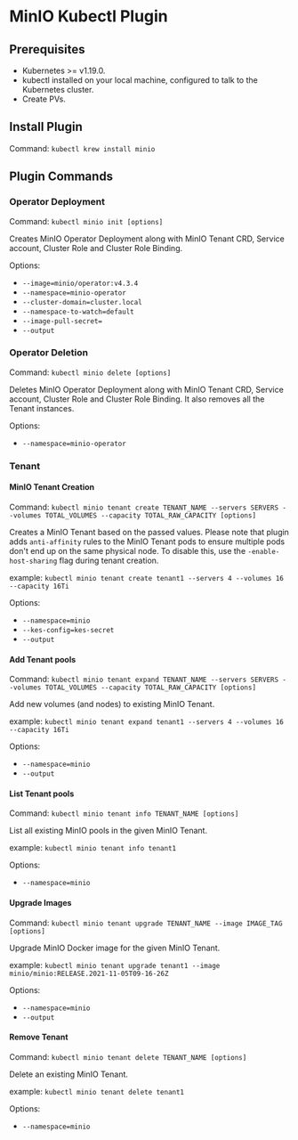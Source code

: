# MinIO Kubectl Plugin

## Prerequisites

- Kubernetes >= v1.19.0.
- kubectl installed on your local machine, configured to talk to the Kubernetes cluster.
- Create PVs.

## Install Plugin

Command: `kubectl krew install minio`

## Plugin Commands

### Operator Deployment

Command: `kubectl minio init [options]`

Creates MinIO Operator Deployment along with MinIO Tenant CRD, Service account, Cluster Role and Cluster Role Binding.

Options:

- `--image=minio/operator:v4.3.4`
- `--namespace=minio-operator`
- `--cluster-domain=cluster.local`
- `--namespace-to-watch=default`
- `--image-pull-secret=`
- `--output`

### Operator Deletion

Command: `kubectl minio delete [options]`

Deletes MinIO Operator Deployment along with MinIO Tenant CRD, Service account, Cluster Role and Cluster Role Binding.
It also removes all the Tenant instances.

Options:

- `--namespace=minio-operator`

### Tenant

#### MinIO Tenant Creation

Command: `kubectl minio tenant create TENANT_NAME --servers SERVERS --volumes TOTAL_VOLUMES --capacity TOTAL_RAW_CAPACITY [options]`

Creates a MinIO Tenant based on the passed values. Please note that plugin adds `anti-affinity` rules to the MinIO
Tenant pods to ensure multiple pods don't end up on the same physical node. To disable this, use
the `-enable-host-sharing` flag during tenant creation.

example: `kubectl minio tenant create tenant1 --servers 4 --volumes 16 --capacity 16Ti`

Options:

- `--namespace=minio`
- `--kes-config=kes-secret`
- `--output`

#### Add Tenant pools

Command: `kubectl minio tenant expand TENANT_NAME --servers SERVERS --volumes TOTAL_VOLUMES --capacity TOTAL_RAW_CAPACITY [options]`

Add new volumes (and nodes) to existing MinIO Tenant.

example: `kubectl minio tenant expand tenant1 --servers 4 --volumes 16 --capacity 16Ti`

Options:

- `--namespace=minio`
- `--output`

#### List Tenant pools

Command: `kubectl minio tenant info TENANT_NAME [options]`

List all existing MinIO pools in the given MinIO Tenant.

example: `kubectl minio tenant info tenant1`

Options:

- `--namespace=minio`

#### Upgrade Images

Command: `kubectl minio tenant upgrade TENANT_NAME --image IMAGE_TAG [options]`

Upgrade MinIO Docker image for the given MinIO Tenant.

example: `kubectl minio tenant upgrade tenant1 --image minio/minio:RELEASE.2021-11-05T09-16-26Z`

Options:

- `--namespace=minio`
- `--output`

#### Remove Tenant

Command: `kubectl minio tenant delete TENANT_NAME [options]`

Delete an existing MinIO Tenant.

example: `kubectl minio tenant delete tenant1`

Options:

- `--namespace=minio`
